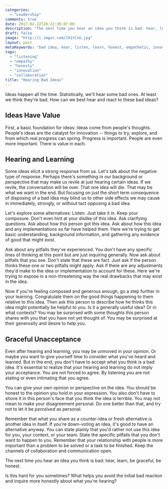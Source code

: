 ```yaml
---
categories:
  - "Leadership"
comments: true
date: 2017-02-22T20:22:39-07:00
description: "The next time you hear an idea you think is bad: hear, learn, be graceful, be honest."
draft: false
image: "http://i.imgur.com/l01tCnG.jpg"
layout: post
metaKeywords: "bad idea, hear, listen, learn, honest, empathetic, innovation, team work, collaboration"
tags:
  - "listening"
  - "empathy"
  - "honesty"
  - "innovation"
  - "collaboration"
title: "Hearing Bad Ideas"
---
```


Ideas happen all the time.  Statistically, we'll hear some bad ones.  At least we think they're bad.  How can we best hear and react to these bad ideas?

## Ideas Have Value

First, a basic foundation for ideas:  Ideas come from people's thoughts.  People's ideas are the catalyst for innovation -- things to try, explore, and from which real progress can spring.  Progress is important.  People are even more important.  There is value in each.

## Hearing and Learning

Some ideas elicit a strong response from us.  Let's talk about the negative type of response.  Perhaps there's something in our background or perspective that may make us revile at just hearing certain ideas.  If we revile, the conversation will be over.  That one idea will die.  That may be what we want in the end.  But focusing on just the short term consequence of disposing of a bad idea may blind us to other side effects we may cause in immediately, strongly, or without tact opposing a bad idea.  

Let's explore some alternatives:  Listen.  Just take it in.  Keep your composure.  Don't even hint at your dislike of this idea.  Ask clarifying questions.  Ask about how this person got this idea.  Ask about how this idea and any implementations so far have helped them.  Here we're trying to get basic understanding, background information, and gathering any evidence of good that might exist.

Ask about any pitfalls they've experienced.  You don't have any specific lines of thinking at this point but are just inquiring generally.  Now ask about pitfalls that you see.  Don't state that these are fact.  Just ask if the person thinks these one or two pitfalls might apply.  Ask if there are any adjustments they'd make to the idea or implementation to account for these.  Here we're trying to expose in a non-threatening way the real drawbacks that may exist in the idea.

Now if you're feeling composed and generous enough, go a step further in your learning.  Congratulate them on the good things happening to them relative to this idea.  Then ask this person to describe how he thinks this idea might potentially be helpful to you.  Is it a generally useful idea?  Or in what contexts?  You may be surprised with some thoughts this person shares with you that you have not yet thought of.  You may be surprised at their generosity and desire to help you.

## Graceful Unacceptance

Even after hearing and learning, you may be unmoved in your opinion.  Or maybe you want to give yourself time to consider what you've heard and learned.  But in the end, you don't have to accept what you think is a bad idea.  It's essential to realize that your hearing and learning do not imply your acceptance.  You are not forced to agree.  By listening you are not stating or even intimating that you agree.

You can give your own opinion or perspective on the idea.  You should be honest to the opinion you hold in your expression.  You also don't have to shove it in this person's face that you think the idea is terrible.  You may not mean to make your disagreement personal.  Do one better than that, and try not to let it be *perceived* as personal.

Remember that what you share as a counter-idea or fresh alternative is another idea in itself.  If you're down-voting an idea, it's good to have an alternative anyway.  You can state plainly that you'd rather not use this idea for you, your context, or your team.  State the specific pitfalls that you don't want to happen to you.  Remember that your relationship with people is more important than a problem to be solved or a task to be finished.  Keep the channels of collaboration and communication open.

The next time you hear an idea you think is bad: hear, learn, be graceful, be honest.

Is this hard for you sometimes?  What helps you avoid the initial bad reaction and inquire more honestly about what you're hearing?
